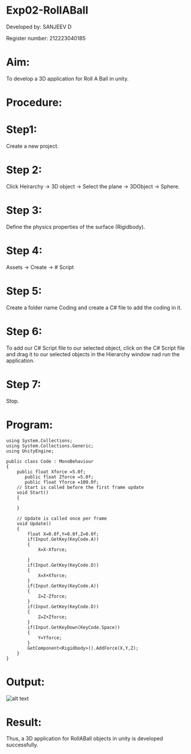 # Exp02-RollABall
Developed by: SANJEEV D

Register number: 212223040185
# Aim:
To develop a 3D application for Roll A Ball in unity.

# Procedure:
# Step1:
Create a new project.

# Step 2:
Click Heirarchy -> 3D object -> Select the plane -> 3DObject -> Sphere.

# Step 3:
Define the physics properties of the surface (Rigidbody).

# Step 4:
Assets -> Create -> # Script

# Step 5:
Create a folder name Coding and create a C# file to add the coding in it.

# Step 6:
To add our C# Script file to our selected object, click on the C# Script file and drag it to our selected objects in the Hierarchy window nad run the application.

# Step 7:
Stop.

# Program:
```
using System.Collections;
using System.Collections.Generic;
using UnityEngine;

public class Code : MonoBehaviour
{
    public float Xforce =5.0f;
       public float Zforce =5.0f;
       public float Yforce =100.0f; 
    // Start is called before the first frame update
    void Start()
    {
       
    }

    // Update is called once per frame
    void Update()
    {
        float X=0.0f,Y=0.0f,Z=0.0f;
        if(Input.GetKey(KeyCode.A))
        {
            X=X-Xforce;

        }
        if(Input.GetKey(KeyCode.D))
        {
            X=X+Xforce;
        }
        if(Input.GetKey(KeyCode.A))
        {
            Z=Z-Zforce;
        }
        if(Input.GetKey(KeyCode.D))
        {
            Z=Z+Zforce;
        }
        if(Input.GetKeyDown(KeyCode.Space))
        {
            Y=Yforce;
        }
        GetComponent<Rigidbody>().AddForce(X,Y,Z);
    }
}
```

# Output:

![alt text](<Screenshot 2025-04-23 215620.png>)
# Result:
Thus, a 3D application for RollABall objects in unity is developed successfully.
